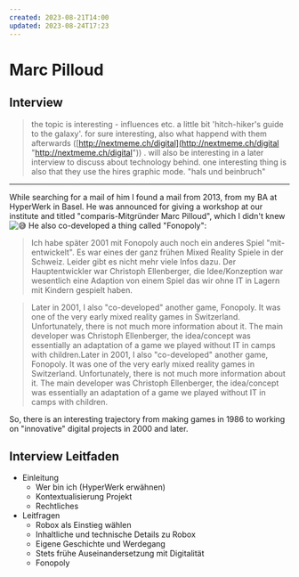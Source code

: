 ```yaml
---
created: 2023-08-21T14:00
updated: 2023-08-24T17:23
---
```

# Marc Pilloud

## Interview
> the topic is interesting - influences etc. a little bit 'hitch-hiker's guide to the galaxy'. for sure interesting, also what happend with them afterwards ([http://nextmeme.ch/digital](http://nextmeme.ch/digital "http://nextmeme.ch/digital")) . will also be interesting in a later interview to discuss about technology behind. one interesting thing is also that they use the hires graphic mode. "hals und beinbruch"
---
While searching for a mail of him I found a mail from 2013, from my BA at HyperWerk in Basel. He was announced for giving a workshop at our institute and titled "comparis-Mitgründer Marc Pilloud", which I didn't knew ![😅](https://discord.com/assets/b45af785b0e648fe2fb7e318a6b8010c.svg) He also co-developed a thing called "Fonopoly":

> Ich habe später 2001 mit Fonopoly auch noch ein anderes Spiel "mit-entwickelt". Es war eines der ganz frühen Mixed Reality Spiele in der Schweiz. Leider gibt es nicht mehr viele Infos dazu. Der Hauptentwickler war Christoph Ellenberger, die Idee/Konzeption war wesentlich eine Adaption von einem Spiel das wir ohne IT in Lagern mit Kindern gespielt haben.

> Later in 2001, I also "co-developed" another game, Fonopoly. It was one of the very early mixed reality games in Switzerland. Unfortunately, there is not much more information about it. The main developer was Christoph Ellenberger, the idea/concept was essentially an adaptation of a game we played without IT in camps with children.Later in 2001, I also "co-developed" another game, Fonopoly. It was one of the very early mixed reality games in Switzerland. Unfortunately, there is not much more information about it. The main developer was Christoph Ellenberger, the idea/concept was essentially an adaptation of a game we played without IT in camps with children.

So, there is an interesting trajectory from making games in 1986 to working on "innovative" digital projects in 2000 and later.

## Interview Leitfaden
- Einleitung
	- Wer bin ich (HyperWerk erwähnen)
	- Kontextualisierung Projekt
	- Rechtliches
- Leitfragen
	- Robox als Einstieg wählen
	- Inhaltliche und technische Details zu Robox
	- Eigene Geschichte und Werdegang
	- Stets frühe Auseinandersetzung mit Digitalität
	- Fonopoly